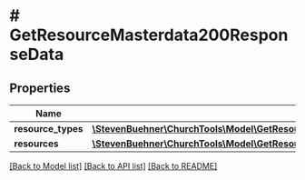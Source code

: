 # # GetResourceMasterdata200ResponseData

## Properties

Name | Type | Description | Notes
------------ | ------------- | ------------- | -------------
**resource_types** | [**\StevenBuehner\ChurchTools\Model\GetResourceMasterdata200ResponseDataResourceTypesInner[]**](GetResourceMasterdata200ResponseDataResourceTypesInner.md) |  | [optional]
**resources** | [**\StevenBuehner\ChurchTools\Model\GetResourceMasterdata200ResponseDataResourcesInner[]**](GetResourceMasterdata200ResponseDataResourcesInner.md) |  | [optional]

[[Back to Model list]](../../README.md#models) [[Back to API list]](../../README.md#endpoints) [[Back to README]](../../README.md)
